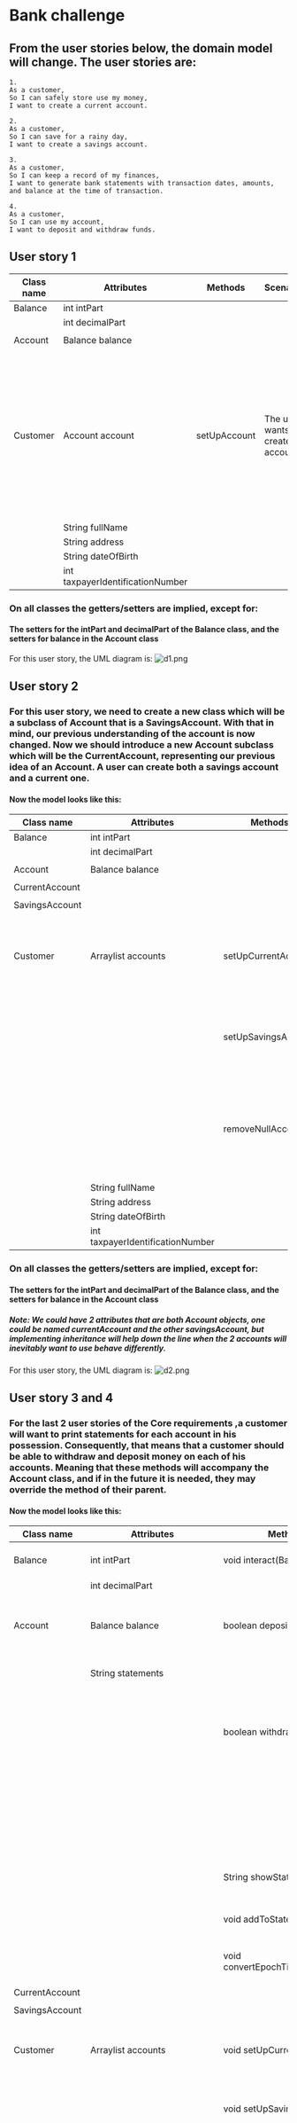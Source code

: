 # Bank challenge

## From the user stories below, the domain model will change. The user stories are:


```
1.
As a customer,
So I can safely store use my money,
I want to create a current account.

2.
As a customer,
So I can save for a rainy day,
I want to create a savings account.

3.
As a customer,
So I can keep a record of my finances,
I want to generate bank statements with transaction dates, amounts, and balance at the time of transaction.

4.
As a customer,
So I can use my account,
I want to deposit and withdraw funds.
```
## User story 1

| Class name | Attributes                       | Methods      | Scenarios                           | Outcome                                                                                                          |      
|------------|----------------------------------|--------------|-------------------------------------|------------------------------------------------------------------------------------------------------------------|
| Balance    | int intPart                      |              |                                     |                                                                                                                  |
|            | int decimalPart                  |              |                                     |                                                                                                                  |
|            |                                  |              |                                     |                                                                                                                  |
| Account    | Balance balance                  |              |                                     |                                                                                                                  |
|            |                                  |              |                                     |                                                                                                                  |
| Customer   | Account account                  | setUpAccount | The user wants to create an account | The account attribute is initialized with the users initial deposit. The initial deposit should be more than $5. |
|            | String fullName                  |              |                                     |                                                                                                                  |
|            | String address                   |              |                                     |                                                                                                                  |
|            | String dateOfBirth               |              |                                     |                                                                                                                  |
|            | int taxpayerIdentificationNumber |              |                                     |                                                                                                                  |

### On all classes the getters/setters are implied, except for:
#### The setters for the intPart and decimalPart of the Balance class, and the setters for balance in the Account class
For this user story, the UML diagram is:
![d1.png](d1.png)

## User story 2
### For this user story, we need to create a new class which will be a subclass of Account that is a SavingsAccount. With that in mind, our previous understanding of the account is now changed. Now we should introduce a new Account subclass which will be the CurrentAccount, representing our previous idea of an Account. A user can create both a savings account and a current one. 
#### Now the model looks like this:

| Class name     | Attributes                       | Methods             | Scenarios                                                              | Outcome                                             |      
|----------------|----------------------------------|---------------------|------------------------------------------------------------------------|-----------------------------------------------------|
| Balance        | int intPart                      |                     |                                                                        |                                                     |
|                | int decimalPart                  |                     |                                                                        |                                                     |
|                |                                  |                     |                                                                        |                                                     |
| Account        | Balance balance                  |                     |                                                                        |                                                     |
|                |                                  |                     |                                                                        |                                                     |
| CurrentAccount |                                  |                     |                                                                        |                                                     |
|                |                                  |                     |                                                                        |                                                     |
| SavingsAccount |                                  |                     |                                                                        |                                                     |
|                |                                  |                     |                                                                        |                                                     |
| Customer       | Arraylist<Account> accounts      | setUpCurrentAccount | The user wants to create a current account                             | A new current account is created for the user.      |
|                |                                  | setUpSavingsAccount | The user wants to create a savings account                             | A new savings account is created for the user.      |
|                |                                  | removeNullAccounts  | The user creates an account where the balance is null because of input | The accounts with null in their balance are removed |   
|                | String fullName                  |                     |                                                                        |                                                     |
|                | String address                   |                     |                                                                        |                                                     |
|                | String dateOfBirth               |                     |                                                                        |                                                     |
|                | int taxpayerIdentificationNumber |                     |                                                                        |                                                     |

### On all classes the getters/setters are implied, except for:
#### The setters for the intPart and decimalPart of the Balance class, and the setters for balance in the Account class
##### Note: We could have 2 attributes that are both Account objects, one could be named currentAccount and the other savingsAccount, but implementing inheritance will help down the line when the 2 accounts will inevitably want to use behave differently. 
For this user story, the UML diagram is:
![d2.png](d2.png)


## User story 3 and 4
### For the last 2 user stories of the Core requirements ,a customer will want to print statements for each account in his possession. Consequently, that means that a customer should be able to withdraw and deposit money on each of his accounts. Meaning that these methods will accompany the Account class, and if in the future it is needed, they may override the method of their parent.
#### Now the model looks like this:

| Class name     | Attributes                       | Methods                          | Scenarios                                                                                               | Outcome                                             |      
|----------------|----------------------------------|----------------------------------|---------------------------------------------------------------------------------------------------------|-----------------------------------------------------|
| Balance        | int intPart                      | void interact(Balance)           | You want to remove or add to a Balance object                                                           |                                                     |
|                | int decimalPart                  |                                  |                                                                                                         |                                                     |
|                |                                  |                                  |                                                                                                         |                                                     |
| Account        | Balance balance                  | boolean deposit(Balance)         | The user wants to deposit a valid amount of money(i.e Balance)                                          | Returns true                                        |
|                | String statements                |                                  | The user wants to deposit an invalid amount of money                                                    | Returns false                                       |
|                |                                  | boolean withdraw(Balance)        | The user wants to withdraw a valid amount of money(valid Balance and has enough money for the withdraw) | Returns true                                        |
|                |                                  |                                  | The user wants to withdraw an invalid amount of money(invalid Balance or does not have enough money     | Returns false                                       |
|                |                                  | String showStatements()          | The user wants to see their statements for a specified account                                          | Returns the String of statements                    |
|                |                                  | void addToStatements()           | Add a transaction info to the statements String.                                                        |                                                     |
|                |                                  | void convertEpochTimeToDateTime  | Make the currentTimeInMillis to a normal Date and Time.                                                 |                                                     |
| CurrentAccount |                                  |                                  |                                                                                                         |                                                     |
|                |                                  |                                  |                                                                                                         |                                                     |
| SavingsAccount |                                  |                                  |                                                                                                         |                                                     |
|                |                                  |                                  |                                                                                                         |                                                     |
| Customer       | Arraylist<Account> accounts      | void setUpCurrentAccount()       | The user wants to create a current account                                                              | A new current account is created for the user.      |
|                |                                  | void setUpSavingsAccount()       | The user wants to create a savings account                                                              | A new savings account is created for the user.      |
|                |                                  | void removeNullAccounts()        | The user creates an account where the balance is null because of input                                  | The accounts with null in their balance are removed |   
|                | String fullName                  |                                  |                                                                                                         |                                                     |
|                | String address                   |                                  |                                                                                                         |                                                     |
|                | String dateOfBirth               |                                  |                                                                                                         |                                                     |
|                | int taxpayerIdentificationNumber |                                  |                                                                                                         |                                                     |

### On all classes the getters/setters are implied, except for:
#### The setters for the intPart and decimalPart of the Balance class, and the setters for balance in the Account class
##### Note: We could have 2 attributes that are both Account objects, one could be named currentAccount and the other savingsAccount, but implementing inheritance will help down the line when the 2 accounts will inevitably want to use behave differently.
For this user story, the UML diagram is:
![d3+4.png](d3%2B4.png)

# Extensions

```
5.
As an engineer,
So I don't need to keep track of state,
I want account balances to be calculated based on transaction history instead of stored in memory.

6.
As a bank manager,
So I can expand,
I want accounts to be associated with specific branches.

7.
As a customer,
So I have an emergency fund,
I want to be able to request an overdraft on my account.

8.
As a bank manager,
So I can safeguard our funds,
I want to approve or reject overdraft requests.

9.
As a customer,
So I can stay up to date,
I want statements to be sent as messages to my phone.
```

## User story 5.
### For this user story, we want the balance of an account to be calculated by the statements and not by any other means. What this means is that now the balance attribute of an account will not be changed directly when withdrawing or depositing, and when asked for it it will be given through the statements.

| Class name     | Attributes                       | Methods                         | Scenarios                                                                                               | Outcome                                                                  |      
|----------------|----------------------------------|---------------------------------|---------------------------------------------------------------------------------------------------------|--------------------------------------------------------------------------|
| Balance        | int intPart                      | void interact(Balance)          | You want to remove or add to a Balance object                                                           |                                                                          |
|                | int decimalPart                  |                                 |                                                                                                         |                                                                          |
|                |                                  |                                 |                                                                                                         |                                                                          |
| Account        | Balance balance                  | boolean deposit(Balance)        | The user wants to deposit a valid amount of money(i.e Balance)                                          | Returns true                                                             |
|                | String statements                |                                 | The user wants to deposit an invalid amount of money                                                    | Returns false                                                            |
|                |                                  | boolean withdraw(Balance)       | The user wants to withdraw a valid amount of money(valid Balance and has enough money for the withdraw) | Returns true                                                             |
|                |                                  |                                 | The user wants to withdraw an invalid amount of money(invalid Balance or does not have enough money     | Returns false                                                            |
|                |                                  | String showStatements()         | The user wants to see their statements for a specified account                                          | Returns the String of statements                                         |
|                |                                  | void addToStatements()          | Add a transaction info to the statements String.                                                        |                                                                          |
|                |                                  | void convertEpochTimeToDateTime | Make the currentTimeInMillis to a normal Date and Time.                                                 |                                                                          |
|                |                                  | Balance getBalance()            | The logic now is different for the getter of Balance.                                                   | Returns the balance of the account calculated by the transaction history |
| CurrentAccount |                                  |                                 |                                                                                                         |                                                                          |
|                |                                  |                                 |                                                                                                         |                                                                          |
| SavingsAccount |                                  |                                 |                                                                                                         |                                                                          |
|                |                                  |                                 |                                                                                                         |                                                                          |
| Customer       | Arraylist<Account> accounts      | void setUpCurrentAccount()      | The user wants to create a current account                                                              | A new current account is created for the user.                           |
|                |                                  | void setUpSavingsAccount()      | The user wants to create a savings account                                                              | A new savings account is created for the user.                           |
|                |                                  | void removeNullAccounts()       | The user creates an account where the balance is null because of input                                  | The accounts with null in their balance are removed                      |   
|                | String fullName                  |                                 |                                                                                                         |                                                                          |
|                | String address                   |                                 |                                                                                                         |                                                                          |
|                | String dateOfBirth               |                                 |                                                                                                         |                                                                          |
|                | int taxpayerIdentificationNumber |                                 |                                                                                                         |                                                                          |
#### The UML diagram will be the same as before, this time the only difference is the getBalance method of Account:
![d5.png](d5.png)

## User story 6.
### For this user story, I believe that the idea of a Branch class is needed.A simple way to associate an account with a specific branch is to have an attribute called "branch", whose value will be the Branch that the Account was created at.


| Class name     | Attributes                          | Methods                                   | Scenarios                                                                                               | Outcome                                                                  |      
|----------------|-------------------------------------|-------------------------------------------|---------------------------------------------------------------------------------------------------------|--------------------------------------------------------------------------|
| Balance        | int intPart                         | void interact(Balance)                    | You want to remove or add to a Balance object                                                           |                                                                          |
|                | int decimalPart                     |                                           |                                                                                                         |                                                                          |
|                |                                     |                                           |                                                                                                         |                                                                          |
| Account        | Balance balance                     | boolean deposit(Balance)                  | The user wants to deposit a valid amount of money(i.e Balance)                                          | Returns true                                                             |
|                | String statements                   |                                           | The user wants to deposit an invalid amount of money                                                    | Returns false                                                            |
|                |                                     | boolean withdraw(Balance)                 | The user wants to withdraw a valid amount of money(valid Balance and has enough money for the withdraw) | Returns true                                                             |
|                |                                     |                                           | The user wants to withdraw an invalid amount of money(invalid Balance or does not have enough money     | Returns false                                                            |
|                |                                     | String showStatements()                   | The user wants to see their statements for a specified account                                          | Returns the String of statements                                         |
|                |                                     | void addToStatements()                    | Add a transaction info to the statements String.                                                        |                                                                          |
|                |                                     | void convertEpochTimeToDateTime           | Make the currentTimeInMillis to a normal Date and Time.                                                 |                                                                          |
|                |                                     | Balance getBalance()                      | The logic now is different for the getter of Balance.                                                   | Returns the balance of the account calculated by the transaction history |
| CurrentAccount |                                     |                                           |                                                                                                         |                                                                          |
|                |                                     |                                           |                                                                                                         |                                                                          |
| SavingsAccount |                                     |                                           |                                                                                                         |                                                                          |
|                |                                     |                                           |                                                                                                         |                                                                          |
| Customer       | Arraylist<Account> accounts         | void setUpCurrentAccount(Branch, Balance) | The user wants to create a current account                                                              | A new current account is created for the user.                           |
|                |                                     | void setUpSavingsAccount(Branch, Balance) | The user wants to create a savings account                                                              | A new savings account is created for the user.                           |
|                |                                     | void removeNullAccounts()                 | The user creates an account where the balance is null because of input                                  | The accounts with null in their balance are removed                      |   
|                | String fullName                     |                                           |                                                                                                         |                                                                          |
|                | String address                      |                                           |                                                                                                         |                                                                          |
|                | String dateOfBirth                  |                                           |                                                                                                         |                                                                          |
|                | int taxpayerIdentificationNumber    |                                           |                                                                                                         |                                                                          |
| Branch         | String address                      |                                           |                                                                                                         |                                                                          |
|                | int identificationCode              |                                           |                                                                                                         |                                                                          |
|                | int numberOfEmployees               |                                           |                                                                                                         |                                                                          |
| BranchList     | Arraylist<Branch> availableBranches |                                           | Contains all available branches of the bank                                                             |                                                                          |
#### In the branch class i decided to add a few attributes that could represent a potential branch of a Bank.
#### Also, when setting up an account, a Branch is needed now, and that Branch is the Branch where the account is created. Also, that same account that is added in the user object is also added in the Branch's arraylist.
#### The UML diagram will be the same as before, this time the only difference is the getBalance method of Account:
![d6.png](d6.png)

